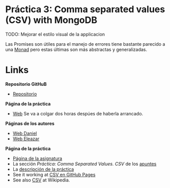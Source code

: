 # Práctica 3: Comma separated values (CSV) with MongoDB

TODO: Mejorar el estilo visual de la applicacion

Las Promises son útiles para el manejo de errores tiene bastante parecido a
una [Monad](https://en.wikipedia.org/wiki/Monad_(functional_programming)) pero
estas últimas son más abstractas y generalizadas.


# Links

**Repositorio GitHuB**

* [Repositorio](https://github.com/EleDiaz/csv-ele-daniel-mongodb)

**Página de la práctica**

* [Web](https://csv-ele-daniel-alu0100844474.c9users.io/) Se va a colgar dos horas despúes de haberla arrancado.

**Páginas de los autores**

* [Web Daniel](http://alu0100783230.github.io/)
* [Web Eleazar](http://elediaz.github.io/)

**Página de la práctica**

* [Página de la asignatura](https://campusvirtual.ull.es/1516/mod/page/view.php?id=177984)
* La sección *Práctica: Comma Separated Values. CSV* de los [apuntes](http://crguezl.github.io/pl-html/node11.html)
* La [descripción de la práctica](https://casianorodriguezleon.gitbooks.io/pl1516/content/practicas/csv.html)
* See it working at [CSV en GitHub Pages](http://crguezl.github.io/csv/)
* See also [CSV](http://en.wikipedia.org/wiki/Comma-separated_values) at Wikipedia.